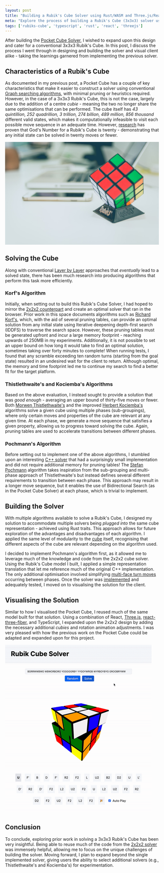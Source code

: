 ```yaml
---
layout: post
title: "Building a Rubik's Cube Solver using Rust/WASM and Three.js/React"
meta: "Explore the process of building a Rubik's Cube (3x3x3) solver using Rust, WebAssembly (WASM), Three.js, and React."
tags: ['rubiks-cube', 'typescript', 'rust', 'react', 'threejs']
---
```


After building the [Pocket Cube Solver](../2021-07-04-building-an-optimal-pocket-cube-solver-using-rust-wasm-threejs-and-react/index.md), I wished to expand upon this design and cater for a conventional 3x3x3 Rubik's Cube.
In this post, I discuss the process I went through in designing and building the solver and visual client alike - taking the learnings garnered from implementing the previous solver.

<!--more-->

## Characteristics of a Rubik's Cube

As documented in my previous post, a Pocket Cube has a couple of key characteristics that make it easier to construct a solver using conventional [Graph searching algorithms](https://en.wikipedia.org/wiki/Graph_traversal), with minimal pruning or heuristics required.
However, in the case of a 3x3x3 Rubik's Cube, this is not the case, largely due to the addition of a centre _cubie_ - meaning the two no longer share the same optimisations that can be performed.
The cube itself has _43 quintillion, 252 quadrillion, 3 trillion, 274 billion, 489 million, 856 thousand_ different valid states, which makes it computationally infeasible to visit each possible move sequence in an adequate time.
However, [research](http://www.cube20.org/) has proven that God's Number for a Rubik's Cube is twenty - demonstrating that any initial state can be solved in twenty moves or fewer.

![Characteristics of a Rubik's Cube](cube.jpg)

## Solving the Cube

Along with conventional [Layer by Layer](https://en.wikipedia.org/wiki/Layer_by_Layer) approaches that _eventually_ lead to a solved state, there has been much research into producing algorithms that perform this task more efficiently.

### Korf's Algorithm

Initially, when setting out to build this Rubik's Cube Solver, I had hoped to mirror the [2x2x2 counterpart](https://github.com/eddmann/pocket-cube-solver) and create an optimal solver that ran in the browser.
Prior work in this space documents algorithms such as [Richard Korf's](https://www.aaai.org/Papers/AAAI/1997/AAAI97-109.pdf), which, with the aid of several pruning tables, can provide an optimal solution from any initial state using Iterative deepening depth-first search (IDDFS) to traverse the search space.
However, these pruning tables must be generated upfront and incur a large memory footprint - reaching upwards of 250MB in my experiments.
Additionally, it is not possible to set an upper bound on how long it would take to find an optimal solution, sometimes taking over forty minutes to complete!
When running tests, I found that any scramble exceeding ten random turns (starting from the goal state) resulted in an undesired wait for the client to return.
Although optimal, the memory and time footprint led me to continue my search to find a better fit for the target platform.

### Thistlethwaite's and Kociemba's Algorithms

Based on the above evaluation, I instead sought to provide a solution that was _good enough_ - averaging an upper bound of thirty-five moves or fewer.
Both [Morwen Thistlethwaite's](https://www.jaapsch.net/puzzles/thistle.htm) and the improved [Herbert Kociemba's](https://en.wikipedia.org/wiki/Optimal_solutions_for_Rubik%27s_Cube#Kociemba's_algorithm) algorithms solve a given cube using multiple phases (sub-groupings), where only certain moves and properties of the cube are relevant at any given time.
At each phase, we generate a move sequence that satisfies a given property, allowing us to progress toward solving the cube.
Again, pruning tables are used to accelerate transitions between different phases.

### Pochmann's Algorithm

Before setting out to implement one of the above algorithms, I stumbled upon an interesting [C++ solver](https://www.stefan-pochmann.info/spocc/other_stuff/tools/solver_thistlethwaite/solver_thistlethwaite_cpp.txt) that had a surprisingly small implementation and did not require additional memory for pruning tables!
The [Stefan Pochmann](https://www.stefan-pochmann.info/spocc/) algorithm takes inspiration from the sub-grouping and multi-phase approach of Thistlethwaite's but instead defines several different requirements to transition between each phase.
This approach may result in a longer move sequence, but it enables the use of Bidirectional Search (as in the Pocket Cube Solver) at each phase, which is trivial to implement.

## Building the Solver

With multiple algorithms available to solve a Rubik's Cube, I designed my solution to accommodate multiple solvers being _plugged into_ the same cube representation - achieved using Rust traits.
This approach allows for future exploration of the advantages and disadvantages of each algorithm.
I applied the same level of modularity to the [cube](https://github.com/eddmann/rubik-cube-solver/blob/main/solver/src/cube.rs) itself, recognising that different aspects of the cube are relevant depending on the algorithm used.

I decided to implement Pochmann's algorithm first, as it allowed me to leverage much of the knowledge and code from the 2x2x2 cube solver.
Using the Rubik's Cube model I built, I applied a simple representation translation that let me reference much of the original C++ implementation.
The only additional optimisation involved simplifying [multi-face turn moves](https://github.com/eddmann/rubik-cube-solver/blob/main/solver/src/pochmann_solver.rs#L302) occurring between phases.
Once the solver was [implemented](https://github.com/eddmann/rubik-cube-solver/blob/main/solver/src/pochmann_solver.rs) and adequately tested, I moved on to visualising the solution for the client.

## Visualising the Solution

Similar to how I visualised the Pocket Cube, I reused much of the same model built for that solution.
Using a combination of React, [Three.js](https://threejs.org/), [react-three-fiber](https://github.com/pmndrs/react-three-fiber), and TypeScript, I expanded upon the 2x2x2 design by adding the necessary additional _cubies_ and rotation animation adjustments.
I was very pleased with how the previous work on the Pocket Cube could be adapted and expanded upon for this project.

[![Visualising the Solution](solution.gif)](https://eddmann.com/rubik-cube-solver/)

## Conclusion

To conclude, exploring prior work in solving a 3x3x3 Rubik's Cube has been very insightful.
Being able to reuse much of the code from the [2x2x2 solver](https://eddmann.com/pocket-cube-solver/) was immensely helpful, allowing me to focus on the unique challenges of building the solver.
Moving forward, I plan to expand beyond the single implemented solver, giving users the ability to select additional solvers (e.g., Thistlethwaite's and Kociemba's) for experimentation.

